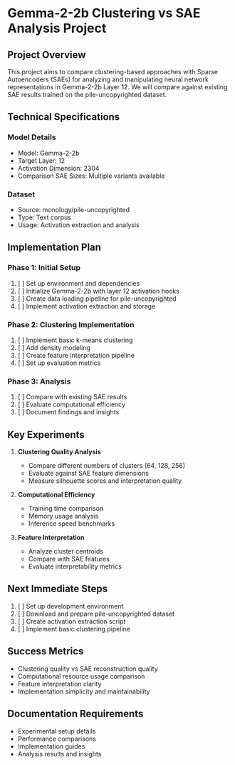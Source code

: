 # Gemma-2-2b Clustering vs SAE Analysis Project

## Project Overview

This project aims to compare clustering-based approaches with Sparse Autoencoders 
(SAEs) for analyzing and manipulating neural network representations in Gemma-2-2b 
Layer 12. We will compare against existing SAE results trained on the 
pile-uncopyrighted dataset.

## Technical Specifications

### Model Details
- Model: Gemma-2-2b
- Target Layer: 12
- Activation Dimension: 2304
- Comparison SAE Sizes: Multiple variants available

### Dataset
- Source: monology/pile-uncopyrighted
- Type: Text corpus
- Usage: Activation extraction and analysis

## Implementation Plan

### Phase 1: Initial Setup

1. [ ] Set up environment and dependencies
2. [ ] Initialize Gemma-2-2b with layer 12 activation hooks
3. [ ] Create data loading pipeline for pile-uncopyrighted
4. [ ] Implement activation extraction and storage

### Phase 2: Clustering Implementation

1. [ ] Implement basic k-means clustering
2. [ ] Add density modeling
3. [ ] Create feature interpretation pipeline
4. [ ] Set up evaluation metrics

### Phase 3: Analysis

1. [ ] Compare with existing SAE results
2. [ ] Evaluate computational efficiency
3. [ ] Document findings and insights

## Key Experiments

1. **Clustering Quality Analysis**
   - Compare different numbers of clusters (64, 128, 256)
   - Evaluate against SAE feature dimensions
   - Measure silhouette scores and interpretation quality

2. **Computational Efficiency**
   - Training time comparison
   - Memory usage analysis
   - Inference speed benchmarks

3. **Feature Interpretation**
   - Analyze cluster centroids
   - Compare with SAE features
   - Evaluate interpretability metrics

## Next Immediate Steps

1. [ ] Set up development environment
2. [ ] Download and prepare pile-uncopyrighted dataset
3. [ ] Create activation extraction script
4. [ ] Implement basic clustering pipeline

## Success Metrics

- Clustering quality vs SAE reconstruction quality
- Computational resource usage comparison
- Feature interpretation clarity
- Implementation simplicity and maintainability

## Documentation Requirements

- Experimental setup details
- Performance comparisons
- Implementation guides
- Analysis results and insights